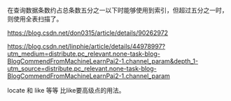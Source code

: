 在查询数据条数约占总条数五分之一以下时能够使用到索引，但超过五分之一时，则使用全表扫描了。

https://blog.csdn.net/don0315/article/details/90262972





https://blog.csdn.net/linphie/article/details/44978997?utm_medium=distribute.pc_relevant.none-task-blog-BlogCommendFromMachineLearnPai2-1.channel_param&depth_1-utm_source=distribute.pc_relevant.none-task-blog-BlogCommendFromMachineLearnPai2-1.channel_param

locate 和 like 等等 比like要高级点的用法。

